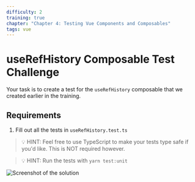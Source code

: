 ```yaml
---
difficulty: 2
training: true
chapter: "Chapter 4: Testing Vue Components and Composables"
tags: vue
---
```


# useRefHistory Composable Test Challenge

Your task is to create a test for the `useRefHistory` composable that we created earlier in the training.

## Requirements

1. Fill out all the tests in `useRefHistory.test.ts`

> 💡 HINT: Feel free to use TypeScript to make your tests type safe if you'd like. This is NOT required however.

> 💡 HINT: Run the tests with `yarn test:unit`

![Screenshot of the solution](https://images.certificates.dev/csvd-training-code-challenge-13.png)
